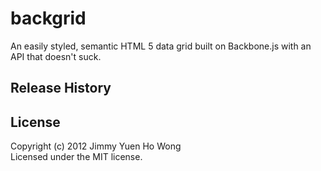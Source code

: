 # backgrid

An easily styled, semantic HTML 5 data grid built on Backbone.js with an API that doesn't suck.

## Release History

## License
Copyright (c) 2012 Jimmy Yuen Ho Wong  
Licensed under the MIT license.
